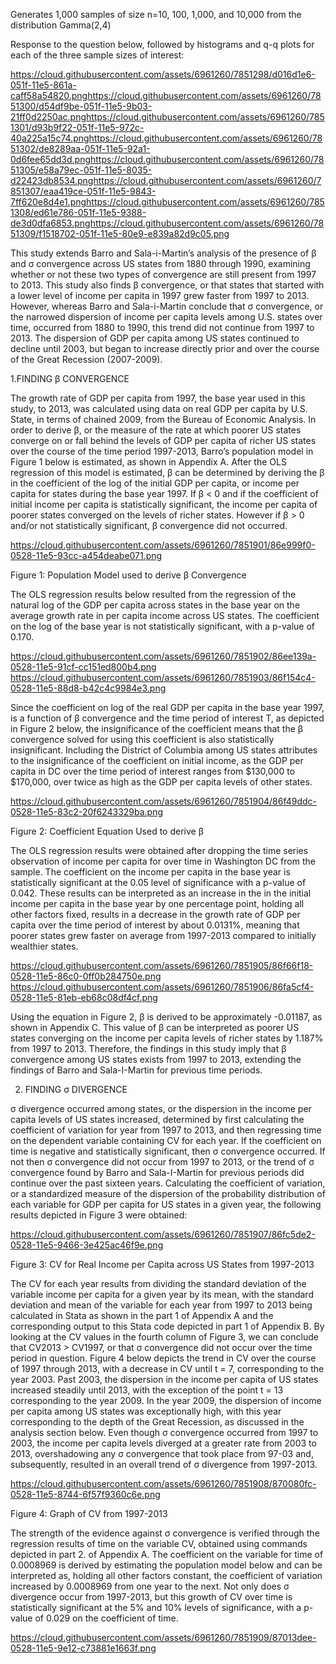 
Generates 1,000 samples of size n=10, 100, 1,000, and 10,000 from the distribution Gamma(2,4)

Response to the question below, followed by histograms and q-q plots for each of the three sample sizes of interest:

https://cloud.githubusercontent.com/assets/6961260/7851298/d016d1e6-051f-11e5-861a-caff58a54820.pnghttps://cloud.githubusercontent.com/assets/6961260/7851300/d54df9be-051f-11e5-9b03-21ff0d2250ac.pnghttps://cloud.githubusercontent.com/assets/6961260/7851301/d93b9f22-051f-11e5-972c-40a225a15c74.pnghttps://cloud.githubusercontent.com/assets/6961260/7851302/de8289aa-051f-11e5-92a1-0d6fee65dd3d.pnghttps://cloud.githubusercontent.com/assets/6961260/7851305/e58a79ec-051f-11e5-8035-d22423db8534.pnghttps://cloud.githubusercontent.com/assets/6961260/7851307/eaa419ce-051f-11e5-9843-7ff620e8d4e1.pnghttps://cloud.githubusercontent.com/assets/6961260/7851308/ed61e786-051f-11e5-9388-de3d0dfa6853.pnghttps://cloud.githubusercontent.com/assets/6961260/7851309/f1518702-051f-11e5-80e9-e839a82d9c05.png

This study extends Barro and Sala-i-Martin’s analysis of the presence of β and σ convergence across US states from 1880 through 1990, examining whether or not these two types of convergence are still present from 1997 to 2013. This study also finds β convergence, or that states that started with a lower level of income per capita in 1997 grew faster from 1997 to 2013. However, whereas Barro and Sala-i-Martin conclude that σ convergence, or the narrowed dispersion of income per capita levels among U.S. states over time, occurred from 1880 to 1990, this trend did not continue from 1997 to 2013. The dispersion of GDP per capita among US states continued to decline until 2003, but began to increase directly prior and over the course of the Great Recession (2007-2009).

 1.FINDING β CONVERGENCE

The growth rate of GDP per capita from 1997, the base year used in this study, to 2013, was calculated using data on real GDP per capita by U.S. State, in terms of chained 2009, from the Bureau of Economic Analysis. In order to derive β, or the measure of the rate at which poorer US states converge on or fall behind the levels of GDP per capita of richer US states over the course of the time period 1997-2013, Barro’s population model in Figure 1 below is estimated, as shown in Appendix A. After the OLS regression of this model is estimated, β can be determined by deriving the β in the coefficient of the log of the initial GDP per capita, or income per capita for states during the base year 1997. If β < 0 and if the coefficient of initial income per capita is statistically significant, the income per capita of poorer states converged on the levels of richer states. However if β > 0 and/or not statistically significant, β convergence did not occurred.

https://cloud.githubusercontent.com/assets/6961260/7851901/86e999f0-0528-11e5-93cc-a454deabe071.png

Figure 1: Population Model used to derive β Convergence 

The OLS regression results below resulted from the regression of the natural log of the GDP per capita across states in the base year on 
the average growth rate in per capita income across US states. The coefficient on the log of the base year is not statistically significant, with a p-value of 0.170.

https://cloud.githubusercontent.com/assets/6961260/7851902/86ee139a-0528-11e5-91cf-cc151ed800b4.png 
https://cloud.githubusercontent.com/assets/6961260/7851903/86f154c4-0528-11e5-88d8-b42c4c9984e3.png   

Since the coefficient on log of the real GDP per capita in the base year 1997, is a function of β convergence and the time period of interest T, as depicted in Figure 2 below, the insignificance of the coefficient means that the β convergence solved for using this coefficient is also statistically insignificant. Including the District of Columbia among US states attributes to the insignificance of the coefficient on initial income, as the GDP per capita in DC over the time period of interest ranges from $130,000 to $170,000, over twice as high as the GDP per capita levels of other states.

https://cloud.githubusercontent.com/assets/6961260/7851904/86f49ddc-0528-11e5-83c2-20f6243329ba.png
                           
Figure 2: Coefficient Equation Used to derive β 

The OLS regression results were obtained after dropping the time series observation of income per capita for over time in Washington DC from the sample. The coefficient on the income per capita in the base year is statistically significant at the 0.05 level of significance with a p-value of 0.042. These results can be interpreted as an increase in the in the initial income per capita in the base year by one percentage point, holding all other factors fixed, results in a decrease in the growth rate of GDP per capita over the time period of interest by about 0.0131%, meaning that poorer states grew faster on average from 1997-2013 compared to initially wealthier states.

https://cloud.githubusercontent.com/assets/6961260/7851905/86f66f18-0528-11e5-86c0-0ff0b284750e.png
https://cloud.githubusercontent.com/assets/6961260/7851906/86fa5cf4-0528-11e5-81eb-eb68c08df4cf.png

Using the equation in Figure 2, β is derived to be approximately -0.01187, as shown in Appendix C. This value of β can be interpreted as poorer US states converging on the income per capita levels of richer states by 1.187% from 1997 to 2013. Therefore, the findings in this study imply that β convergence among US states exists from 1997 to 2013, extending the findings of Barro and Sala-I-Martin for previous time periods.

2. FINDING σ DIVERGENCE

σ divergence occurred among states, or the dispersion in the income per capita levels of US states increased, determined by first calculating the coefficient of variation for year from 1997 to 2013, and then regressing time on the dependent variable containing CV for each year. If the coefficient on time is negative and statistically significant, then σ convergence occurred. If not then σ convergence did not occur from 1997 to 2013, or the trend of σ convergence found by Barro and Sala-I-Martin for previous periods did continue over the past sixteen years. Calculating the coefficient of variation, or a standardized measure of the dispersion of the probability distribution of each variable for GDP per capita for US states in a given year, the following results depicted in Figure 3 were obtained:

https://cloud.githubusercontent.com/assets/6961260/7851907/86fc5de2-0528-11e5-9466-3e425ac46f9e.png
  
Figure 3:   CV for Real Income per Capita across US States from 1997-2013

The CV for each year results from dividing the standard deviation of the variable income per capita for a given year by its mean, with the standard deviation and mean of the variable for each year from 1997 to 2013 being calculated in Stata as shown in the part 1 of Appendix A and the corresponding output to this Stata code depicted in part 1 of Appendix B. By looking at the CV values in the fourth column of Figure 3, we can conclude that CV2013 > CV1997, or that σ convergence did not occur over the time period in question. Figure 4 below depicts the trend in CV over the course of 1997 through 2013, with a decrease in CV until t = 7, corresponding to the year 2003. Past 2003, the dispersion in the income per capita of US states increased steadily until 2013, with the exception of the point t = 13 corresponding to the year 2009. In the year 2009, the dispersion of income per capita among US states was exceptionally high, with this year corresponding to the depth of the Great Recession, as discussed in the analysis section below. Even though σ convergence occurred from 1997 to 2003, the income per capita levels diverged at a greater rate from 2003 to 2013, overshadowing any σ convergence that took place from 97-03 and, subsequently, resulted in an overall trend of σ divergence from 1997-2013.

https://cloud.githubusercontent.com/assets/6961260/7851908/870080fc-0528-11e5-8744-6f57f9360c6e.png 

Figure 4: Graph of CV from 1997-2013

The strength of the evidence against σ convergence is verified through the regression results of time on the variable CV, obtained using commands depicted in part 2. of Appendix A. The coefficient on the variable for time of 0.0008969 is derived by estimating the population model below and can be interpreted as, holding all other factors constant, the coefficient of variation increased by 0.0008969 from one year to the next. Not only does σ divergence occur from 1997-2013, but this growth of CV over time is statistically significant at the 5% and 10% levels of significance, with a p-value of 0.029 on the coefficient of time.

https://cloud.githubusercontent.com/assets/6961260/7851909/87013dee-0528-11e5-9e12-c73881e1663f.png                       
